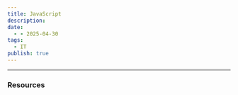 ```yaml
---
title: JavaScript
description: 
date:
  - - 2025-04-30
tags:
  - IT
publish: true
---
```



---




### Resources
